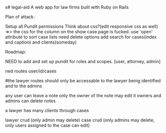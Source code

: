 s# legal-aid
A web app for law firms built with Ruby on Rails

Plan of attack:

Setup all Pundit permissions
Think about css?(edit responsive css as well) =>> the css for the column on the show case page is fucked.
use 'open' attribute to sort case lists
need delete options
add search for cases(index and caption) and clients(someday)


Roadmap:

NEED to add and set up pundit for roles and scopes. [user, attorney, admin]


ned routes user/id/cases

  #the lawyer routes should only be accessable to the lawyer being identified and to the admins

  any user can leave a note
  only the owner of the note may edit it
  owners and admins can delete notes

<!--   a client has many cases
  cases belong to a client -->
  a lawyer has many clients through cases <!-- this might need to be a user, where you use the roles for access to lawyers -->

  lawyer crud (only admin may delete)
  case crud (only admins may delete, only users assigned to the case can edit)